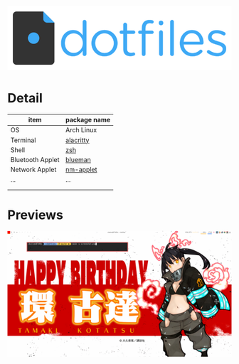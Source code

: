 # ![dotfiles](logo.png)

# Detail

| item             | package name                                                 |
| ---------------- | ------------------------------------------------------------ |
| OS               | Arch Linux                                                   |
| Terminal         | [alacritty](https://www.archlinux.org/packages/?name=alacritty) |
| Shell            | [zsh](https://www.archlinux.org/packages/?name=zsh)          |
| Bluetooth Applet | [blueman](https://www.archlinux.org/packages/?name=blueman)  |
| Network Applet   | [nm-applet](https://www.archlinux.org/packages/extra/x86_64/network-manager-applet/) |
| ...              | ...                                                          |
|                  |                                                              |
|                  |                                                              |



# Previews

![Preview](screenshot.png)

